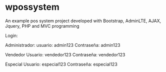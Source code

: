 # wpossystem
An example pos system project developed with Bootstrap, AdminLTE, AJAX, Jquery, PHP and MVC programming

Login:

Administrador: 
  usuario: admin123
  Contraseña: admin123
  
Vendedor
  Usuario: vendedor123
  Contraseña: vendedor123
  
Especial
  Usuario: especial123
  Contraseña: especial123
